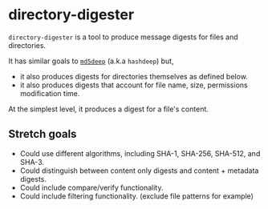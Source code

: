 # directory-digester

`directory-digester` is a tool to produce message digests for files and directories.

It has similar goals to [`md5deep`](https://github.com/jessek/hashdeep) (a.k.a `hashdeep`) but,

- it also produces digests for directories themselves as defined below.
- it also produces digests that account for file name, size, permissions modification time.

At the simplest level, it produces a digest for a file's content.

## Stretch goals

- Could use different algorithms, including SHA-1, SHA-256, SHA-512, and SHA-3.
- Could distinguish between content only digests and content + metadata digests.
- Could include compare/verify functionality.
- Could include filtering functionality. (exclude file patterns for example)
